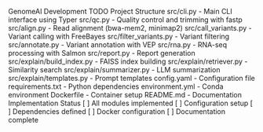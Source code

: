GenomeAI Development TODO
Project Structure
src/cli.py - Main CLI interface using Typer
src/qc.py - Quality control and trimming with fastp
src/align.py - Read alignment (bwa-mem2, minimap2)
src/call_variants.py - Variant calling with FreeBayes
src/filter_variants.py - Variant filtering
src/annotate.py - Variant annotation with VEP
src/rna.py - RNA-seq processing with Salmon
src/report.py - Report generation
src/explain/build_index.py - FAISS index building
src/explain/retriever.py - Similarity search
src/explain/summarizer.py - LLM summarization
src/explain/templates.py - Prompt templates
config.yaml - Configuration file
requirements.txt - Python dependencies
environment.yml - Conda environment
Dockerfile - Container setup
README.md - Documentation
Implementation Status
[ ] All modules implemented
[ ] Configuration setup
[ ] Dependencies defined
[ ] Docker configuration
[ ] Documentation complete